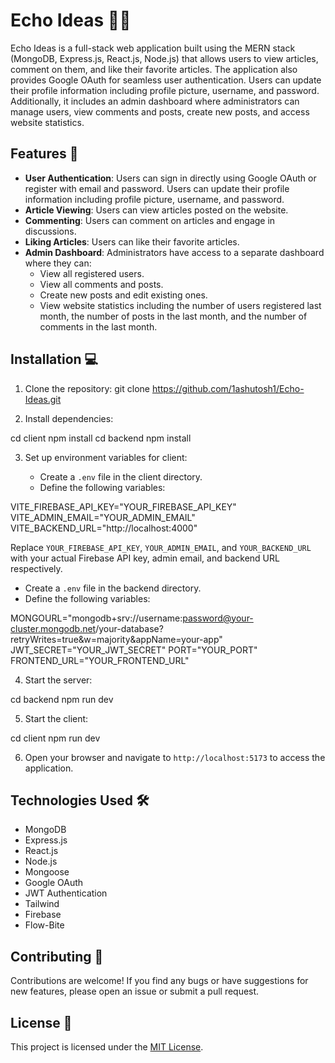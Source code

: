 # Echo Ideas 📣💡

Echo Ideas is a full-stack web application built using the MERN stack (MongoDB, Express.js, React.js, Node.js) that allows users to view articles, comment on them, and like their favorite articles. The application also provides Google OAuth for seamless user authentication. Users can update their profile information including profile picture, username, and password. Additionally, it includes an admin dashboard where administrators can manage users, view comments and posts, create new posts, and access website statistics.

## Features 🚀

- **User Authentication**: Users can sign in directly using Google OAuth or register with email and password. Users can update their profile information including profile picture, username, and password.
- **Article Viewing**: Users can view articles posted on the website.
- **Commenting**: Users can comment on articles and engage in discussions.
- **Liking Articles**: Users can like their favorite articles.
- **Admin Dashboard**: Administrators have access to a separate dashboard where they can:
  - View all registered users.
  - View all comments and posts.
  - Create new posts and edit existing ones.
  - View website statistics including the number of users registered last month, the number of posts in the last month, and the number of comments in the last month.

## Installation 💻

1. Clone the repository:
git clone https://github.com/1ashutosh1/Echo-Ideas.git

2. Install dependencies:

cd client
npm install
cd backend
npm install


3. Set up environment variables for client:

   - Create a `.env` file in the client directory.
   - Define the following variables:

VITE_FIREBASE_API_KEY="YOUR_FIREBASE_API_KEY"
VITE_ADMIN_EMAIL="YOUR_ADMIN_EMAIL"
VITE_BACKEND_URL="http://localhost:4000"


Replace `YOUR_FIREBASE_API_KEY`, `YOUR_ADMIN_EMAIL`, and `YOUR_BACKEND_URL` with your actual Firebase API key, admin email, and backend URL respectively.

  - Create a `.env` file in the backend directory.
   - Define the following variables:

MONGOURL="mongodb+srv://username:password@your-cluster.mongodb.net/your-database?retryWrites=true&w=majority&appName=your-app"
JWT_SECRET="YOUR_JWT_SECRET"
PORT="YOUR_PORT"
FRONTEND_URL="YOUR_FRONTEND_URL"


4. Start the server:

cd backend
npm run dev


5. Start the client:

cd client
npm run dev



6. Open your browser and navigate to `http://localhost:5173` to access the application.

## Technologies Used 🛠️

- MongoDB
- Express.js
- React.js
- Node.js
- Mongoose
- Google OAuth
- JWT Authentication
- Tailwind
- Firebase
- Flow-Bite

## Contributing 🤝

Contributions are welcome! If you find any bugs or have suggestions for new features, please open an issue or submit a pull request.

## License 📝

This project is licensed under the [MIT License](LICENSE).






